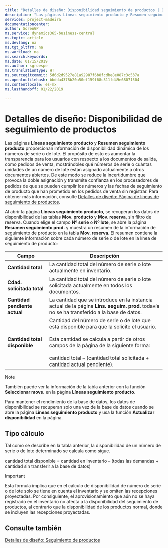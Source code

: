 ```yaml
---
title: "Detalles de diseño: Disponibilidad seguimiento de productos | Documentos de Microsoft"
description: "Las páginas Líneas seguimiento producto y Resumen seguimiento producto proporcionan información de disponibilidad dinámica de los números de serie o de lote. El propósito de esto es aumentar la transparencia para los usuarios con respecto a los documentos de salida, como pedidos de venta, mostrándoles qué números de serie o cuántas unidades de un número de lote están asignado actualmente a otros documentos abiertos."
services: project-madeira
documentationcenter: 
author: SorenGP
ms.service: dynamics365-business-central
ms.topic: article
ms.devlang: na
ms.tgt_pltfrm: na
ms.workload: na
ms.search.keywords: 
ms.date: 01/15/2019
ms.author: sgroespe
ms.translationtype: HT
ms.sourcegitcommit: 5d6d2d9527e81a92987f6b8fcdbe8e087c3c537a
ms.openlocfilehash: bbdda4378b20a50ef159f68c311fd49e68071504
ms.contentlocale: es-mx
ms.lasthandoff: 01/22/2019

---
```

# <a name="design-details-item-tracking-availability"></a>Detalles de diseño: Disponibilidad de seguimiento de productos
Las páginas **Líneas seguimiento producto** y **Resumen seguimiento producto** proporcionan información de disponibilidad dinámica de los números de serie o de lote. El propósito de esto es aumentar la transparencia para los usuarios con respecto a los documentos de salida, como pedidos de venta, mostrándoles qué números de serie o cuántas unidades de un número de lote están asignado actualmente a otros documentos abiertos. De este modo se reduce la incertidumbre que provoca la doble asignación y transmite confianza en los procesadores de pedidos de que se pueden cumplir los números y las fechas de seguimiento de producto que han prometido en los pedidos de venta sin registrar. Para obtener más información, consulte [Detalles de diseño: Página de líneas de seguimiento de productos](design-details-item-tracking-lines-window.md).  

 Al abrir la página **Líneas seguimiento producto**, se recuperan los datos de disponibilidad de las tablas **Mov. producto** y **Mov. reserva**, sin filtro de reserva. Cuando elige el campo **Nº serie** o **Nº lote**, se abre la página **Resumen seguimiento prod.** y muestra un resumen de la información de seguimiento de producto en la tabla **Mov. reserva**. El resumen contiene la siguiente información sobre cada número de serie o de lote en la línea de seguimiento de producto:  

|Campo|Descripción|  
|---------------------------------|---------------------------------------|  
|**Cantidad total**|La cantidad total del número de serie o lote actualmente en inventario.|  
|**Cdad. solicitada total**|La cantidad total del número de serie o lote solicitada actualmente en todos los documentos.|  
|**Cantidad pendiente actual**|La cantidad que se introduce en la instancia actual de la página **Líns. seguim. prod.** todavía no se ha transferido a la base de datos.|  
|**Cantidad total disponible**|Cantidad del número de serie o de lote que está disponible para que la solicite el usuario.<br /><br /> Esta cantidad se calcula a partir de otros campos de la página de la siguiente forma:<br /><br /> cantidad total – (cantidad total solicitada + cantidad actual pendiente).|  

> [!NOTE]  
>  También puede ver la información de la tabla anterior con la función **Seleccionar movs.** en la página **Líneas seguimiento producto**.  

 Para mantener el rendimiento de la base de datos, los datos de disponibilidad se recuperan solo una vez de la base de datos cuando se abre la página **Líneas seguimiento producto** y usa la función **Actualizar disponibilidad** en la página.  

## <a name="calculation-formula"></a>Tipo cálculo  
 Tal como se describe en la tabla anterior, la disponibilidad de un número de serie o de lote determinado se calcula como sigue.  

 cantidad total disponible = cantidad en inventario – (todas las demandas + cantidad sin transferir a la base de datos)  

> [!IMPORTANT]  
>  Esta fórmula implica que en el cálculo de disponibilidad de número de serie o de lote solo se tiene en cuenta el inventario y se omiten las recepciones proyectadas. Por consiguiente, el aprovisionamiento que aún no se haya registrado en el inventario no afecta a la disponibilidad del seguimiento de productos, al contrario que la disponibilidad de los productos normal, donde se incluyen las recepciones proyectadas.  

## <a name="see-also"></a>Consulte también  
 [Detalles de diseño: Seguimiento de productos](design-details-item-tracking.md)

